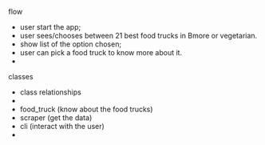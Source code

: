 flow 
- user start the app; 
- user sees/chooses between 21 best food trucks in Bmore or vegetarian.
- show list of the option chosen; 
- user can pick a food truck to know more about it.
- 

classes
- class relationships
-
- food_truck (know about the food trucks)
- scraper (get the data)
- cli (interact with the user)
- 


